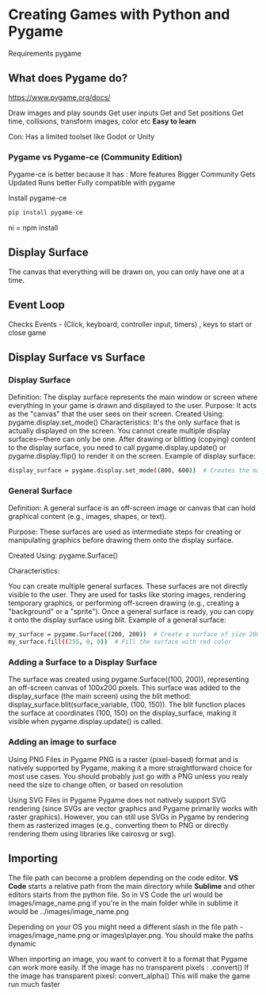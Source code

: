 ﻿# Creating Games with Python and Pygame

Requirements
pygame

## What does Pygame do?
https://www.pygame.org/docs/

Draw images and play sounds
Get user inputs
Get and Set positions
Get time, collisions, transform images, color etc
<strong> Easy to learn </strong>

Con:
Has a limited toolset like Godot or Unity

### Pygame vs Pygame-ce (Community Edition)
Pygame-ce is better because it has :
More features
Bigger Community
Gets Updated
Runs better
Fully compatible with pygame

Install pygame-ce
```bash
pip install pygame-ce
```
<italic>ni = npm install</italic>

## Display Surface
The canvas that everything will be drawn on, you can only have one at a time.

## Event Loop
Checks Events - (Click, keyboard, controller input, timers) , keys to start or close game

## Display Surface vs Surface
### Display Surface
Definition: The display surface represents the main window or screen where everything in your game is drawn and displayed to the user.
Purpose: It acts as the "canvas" that the user sees on their screen.
Created Using: pygame.display.set_mode()
Characteristics:
It's the only surface that is actually displayed on the screen.
You cannot create multiple display surfaces—there can only be one.
After drawing or blitting (copying) content to the display surface, you need to call pygame.display.update() or pygame.display.flip() to render it on the screen.
Example of display surface:
```bash
display_surface = pygame.display.set_mode((800, 600))  # Creates the main window
```
### General Surface
Definition: A general surface is an off-screen image or canvas that can hold graphical content (e.g., images, shapes, or text).

Purpose: These surfaces are used as intermediate steps for creating or manipulating graphics before drawing them onto the display surface.

Created Using: pygame.Surface()

Characteristics:

You can create multiple general surfaces.
These surfaces are not directly visible to the user.
They are used for tasks like storing images, rendering temporary graphics, or performing off-screen drawing (e.g., creating a "background" or a "sprite").
Once a general surface is ready, you can copy it onto the display surface using blit.
Example of a general surface:
```bash
my_surface = pygame.Surface((200, 200))  # Create a surface of size 200x200
my_surface.fill((255, 0, 0))  # Fill the surface with red color
```

### Adding a Surface to a Display Surface
The surface was created using pygame.Surface((100, 200)), representing an off-screen canvas of 100x200 pixels. This surface was added to the display_surface (the main screen) using the blit method: display_surface.blit(surface_variable, (100, 150)). The blit function places the surface at coordinates (100, 150) on the display_surface, making it visible when pygame.display.update() is called.

### Adding an image to surface
Using PNG Files in Pygame
PNG is a raster (pixel-based) format and is natively supported by Pygame, making it a more straightforward choice for most use cases. You should probably just go with a PNG unless you realy need the size to change often, or based on resolution

Using SVG Files in Pygame
Pygame does not natively support SVG rendering (since SVGs are vector graphics and Pygame primarily works with raster graphics). However, you can still use SVGs in Pygame by rendering them as rasterized images (e.g., converting them to PNG or directly rendering them using libraries like cairosvg or svg).

## Importing
The file path can become a problem depending on the code editor. <strong>VS Code</strong> starts a relative path from the main directory while <strong>Sublime</strong> and other editors starts from the python file.
So in VS Code the url would be images/image_name.png if you're in the main folder while in sublime it would be ../images/image_name.png

Depending on your OS you might need a different slash in the file path - images/image_name.png or images\player.png.
You should make the paths dynamic

When importing an image, you want to convert it to a format that Pygame can work more easily. 
If the image has no transparent pixels : .convert()
If the image has transparent pixesl: convert_alpha()
This will make the game run much faster